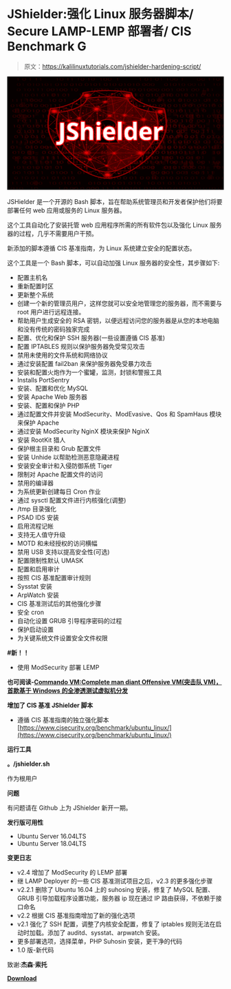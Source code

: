 # JShielder:强化 Linux 服务器脚本/ Secure LAMP-LEMP 部署者/ CIS Benchmark G

> 原文：<https://kalilinuxtutorials.com/jshielder-hardening-script/>

[![JShielder : Hardening Script for Linux Servers/ Secure LAMP-LEMP Deployer/ CIS Benchmark G](img/d3e37d93b69119e4de08b9be5323a2b4.png "JShielder : Hardening Script for Linux Servers/ Secure LAMP-LEMP Deployer/ CIS Benchmark G")](https://1.bp.blogspot.com/-ulWqg3vaXy4/XS6-9aOS-UI/AAAAAAAABYc/N0Sbug5zAfAF_e87xdsEbd-vhmXQiQ4pgCLcBGAs/s1600/Jsheilder.png)

JSHielder 是一个开源的 Bash 脚本，旨在帮助系统管理员和开发者保护他们将要部署任何 web 应用或服务的 Linux 服务器。

这个工具自动化了安装托管 web 应用程序所需的所有软件包以及强化 Linux 服务器的过程，几乎不需要用户干预。

新添加的脚本遵循 CIS 基准指南，为 Linux 系统建立安全的配置状态。

这个工具是一个 Bash 脚本，可以自动加强 Linux 服务器的安全性，其步骤如下:

*   配置主机名
*   重新配置时区
*   更新整个系统
*   创建一个新的管理员用户，这样您就可以安全地管理您的服务器，而不需要与 root 用户进行远程连接。
*   帮助用户生成安全的 RSA 密钥，以便远程访问您的服务器是从您的本地电脑和没有传统的密码独家完成
*   配置、优化和保护 SSH 服务器(一些设置遵循 CIS 基准)
*   配置 IPTABLES 规则以保护服务器免受常见攻击
*   禁用未使用的文件系统和网络协议
*   通过安装配置 fail2ban 来保护服务器免受暴力攻击
*   安装和配置火炮作为一个蜜罐，监测，封锁和警报工具
*   Installs PortSentry
*   安装、配置和优化 MySQL
*   安装 Apache Web 服务器
*   安装、配置和保护 PHP
*   通过配置文件并安装 ModSecurity、ModEvasive、Qos 和 SpamHaus 模块来保护 Apache
*   通过安装 ModSecurity NginX 模块来保护 NginX
*   安装 RootKit 猎人
*   保护根主目录和 Grub 配置文件
*   安装 Unhide 以帮助检测恶意隐藏进程
*   安装安全审计和入侵防御系统 Tiger
*   限制对 Apache 配置文件的访问
*   禁用的编译器
*   为系统更新创建每日 Cron 作业
*   通过 sysctl 配置文件进行内核强化(调整)
*   /tmp 目录强化
*   PSAD IDS 安装
*   启用流程记帐
*   支持无人值守升级
*   MOTD 和未经授权的访问横幅
*   禁用 USB 支持以提高安全性(可选)
*   配置限制性默认 UMASK
*   配置和启用审计
*   按照 CIS 基准配置审计规则
*   Sysstat 安装
*   ArpWatch 安装
*   CIS 基准测试后的其他强化步骤
*   安全 cron
*   自动化设置 GRUB 引导程序密码的过程
*   保护启动设置
*   为关键系统文件设置安全文件权限

**#新！！**

*   使用 ModSecurity 部署 LEMP

**也可阅读-[Commando VM:Complete man diant Offensive VM(突击队 VM)，首款基于 Windows 的全渗透测试虚拟机分发](https://kalilinuxtutorials.com/commandovm-complete-mandiant-offensive-vm/)**

**增加了 CIS 基准 JShielder 脚本**

*   遵循 CIS 基准指南的独立强化脚本[https://www.cisecurity.org/benchmark/ubuntu_linux/](https://www.cisecurity.org/benchmark/ubuntu_linux/)

**运行工具**

**。/jshielder.sh**

作为根用户

**问题**

有问题请在 Github 上为 JShielder 新开一期。

**发行版可用性**

*   Ubuntu Server 16.04LTS
*   Ubuntu Server 18.04LTS

**变更日志**

*   v2.4 增加了 ModSecurity 的 LEMP 部署
*   继 LAMP Deployer 的一些 CIS 基准测试项目之后，v2.3 的更多强化步骤
*   v2.2.1 删除了 Ubuntu 16.04 上的 suhosing 安装，修复了 MySQL 配置、GRUB 引导加载程序设置功能，服务器 ip 现在通过 IP 路由获得，不依赖于接口命名
*   v2.2 根据 CIS 基准指南增加了新的强化选项
*   v2.1 强化了 SSH 配置，调整了内核安全配置，修复了 iptables 规则无法在启动时加载。添加了 auditd、sysstat、arpwatch 安装。
*   更多部署选项，选择菜单，PHP Suhosin 安装，更干净的代码
*   1.0 版-新代码

致谢:**杰森·索托**

[**Download**](https://github.com/Jsitech/JShielder)